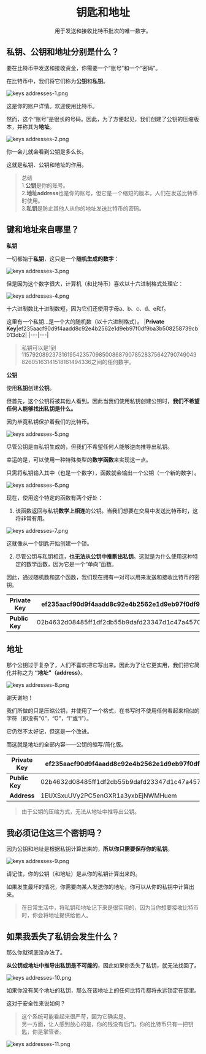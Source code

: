 # <center>钥匙和地址</center>
<center>用于发送和接收比特币批次的唯一数字。</center>

## 私钥、公钥和地址分别是什么？
要在比特币中发送和接收资金，你需要一个“账号”和一个“密码”。

在比特币中，我们将它们称为**公钥**和**私钥**。

![keys addresses-1.png](img/keys_addresses-1%20(1).png)

这是你的账户详情。欢迎使用比特币。

然而，这个“账号”是很长的号码。因此，为了方便起见，我们创建了公钥的压缩版本，并称其为**地址**。

![keys addresses-2.png](img/keys_addresses-2%20(1).png)

你一会儿就会看到公钥是多么长。

这就是私钥、公钥和地址的作用。
>总结  
1.**公钥**是你的账号。  
2.**地址address**也是你的账号，但它是一个缩短的版本，人们在发送比特币时使用。  
3.**私钥**是防止其他人从你的地址发送比特币的密码。  

## 键和地址来自哪里？
**私钥**

一切都始于**私钥**，这只是一个**随机生成的数字**：

![keys addresses-3.png](img/keys_addresses-3%20(1).png)

但是因为这个数字很大，计算机（和比特币）喜欢以十六进制格式处理它：

![keys addresses-4.png](img/keys_addresses-4%20(1).png)

十六进制数比十进制数短，因为它们还使用字母a、b、c、d、e和f。

这里有一个私钥...是一个大的随机数（以十六进制格式）。
|**Private Key**|ef235aacf90d9f4aadd8c92e4b2562e1d9eb97f0df9ba3b508258739cb013db2|
|---|---|
>私钥可以是1到115792089237316195423570985008687907852837564279074904382605163141518161494336之间的任何数字。

**公钥**

使用**私钥**创建**公钥**。

但首先，这个公钥将被其他人看到。因此当我们使用私钥创建公钥时，**我们不希望任何人能够找出私钥是什么。**

因为毕竟私钥保护着我们的比特币。

![keys addresses-5.png](img/keys_addresses-5%20(1).png)

尽管公钥是由私钥生成的，但我们不希望任何人能够逆向推导出私钥。

幸运的是，可以使用一种特殊类型的**数学函数**来实现这一点。

只需将私钥输入其中（也是一个数字），函数就会输出一个公钥（一个新的数字）。

![keys addresses-6.png](img/keys_addresses-6%20(1).png)

现在，使用这个特定的函数有两个好处：

1. 该函数返回与私钥**数学上相连**的公钥。当我们想要在交易中发送比特币时，这将非常有用。

![keys addresses-7.png](img/keys_addresses-7%20(1).png)

这就像从一个钥匙开始创建一个锁。

2. 尽管公钥与私钥相连，**也无法从公钥中推断出私钥**。这就是为什么使用这种特定的数学函数，因为它是一个“单向”函数。

因此，通过随机数和这个函数，我们现在拥有一对可以用来发送和接收比特币的密钥。

|**Private Key**|ef235aacf90d9f4aadd8c92e4b2562e1d9eb97f0df9ba3b508258739cb013db2|
|---|---|
|**Public Key**|02b4632d08485ff1df2db55b9dafd23347d1c47a457072a1e87be26896549a8737|

## 地址

那个公钥过于复杂了，人们不喜欢把它写出来。因此为了让它更实用，我们把它简化并称之为 **“地址”（address）**。

![keys addresses-8.png](img/keys_addresses-8%20(1).png)

谢天谢地！

我们所做的只是压缩公钥，并使用了一个格式，在书写时不使用任何看起来相似的字符（即没有“0”，“O”，“I”或“l”）。

它仍然不太好记，但这是一个改进。

而这就是地址的全部内容——公钥的缩写/简化版。

|**Private Key**|ef235aacf90d9f4aadd8c92e4b2562e1d9eb97f0df9ba3b508258739cb013db2|
|---|---|
|**Public Key**|02b4632d08485ff1df2db55b9dafd23347d1c47a457072a1e87be26896549a8737|
|**Address**|	1EUXSxuUVy2PC5enGXR1a3yxbEjNWMHuem|

>由于公钥的压缩方式，无法从地址中推导出公钥。

## 我必须记住这三个密钥吗？

因为公钥和地址是根据私钥计算出来的，**所以你只需要保存你的私钥**。

![keys addresses-9.png](img/keys_addresses-9%20(1).png)

请记住，你的公钥（和地址）是从你的私钥计算出来的。

如果发生最坏的情况，你需要向某人发送你的地址，你可以从你的私钥中计算出来。

>在日常生活中，将私钥和地址记下来是很实用的，因为当你想要接收比特币时，你会将地址提供给他人。

## 如果我丢失了私钥会发生什么？

那么你就彻底没办法了。

**从公钥或地址中推导出私钥是不可能的**，因此如果你丢失了私钥，就无法找回了。  

![keys addresses-10.png](img/keys_addresses-10%20(1).png)

如果你没有某个地址的私钥，那么在该地址上的任何比特币都将永远锁定在那里。

这对于安全性来说如何？
>这个系统可能看起来很严苛，因为它确实是。  
另一方面，让人感到放心的是，你的钱没有后门。你的比特币只有一把钥匙，你是掌管者。

![keys addresses-11.png](img/keys_addresses-11%20(1).png)